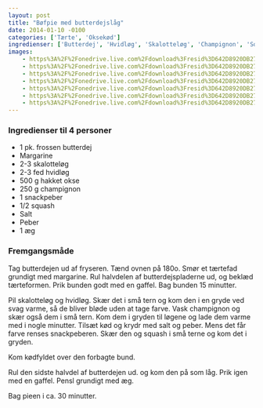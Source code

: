 ```yaml
---
layout: post
title: "Bøfpie med butterdejslåg"
date: 2014-01-10 -0100
categories: ['Tærte', 'Oksekød']
ingredienser: ['Butterdej', 'Hvidløg', 'Skalotteløg', 'Champignon', 'Squash', 'Hakket okse', 'Peberfrugt']
images:
    - https%3A%2F%2Fonedrive.live.com%2Fdownload%3Fresid%3D642D8920DB2784EE!126126
    - https%3A%2F%2Fonedrive.live.com%2Fdownload%3Fresid%3D642D8920DB2784EE!126124
    - https%3A%2F%2Fonedrive.live.com%2Fdownload%3Fresid%3D642D8920DB2784EE!126125
    - https%3A%2F%2Fonedrive.live.com%2Fdownload%3Fresid%3D642D8920DB2784EE!126127
    - https%3A%2F%2Fonedrive.live.com%2Fdownload%3Fresid%3D642D8920DB2784EE!126128
    - https%3A%2F%2Fonedrive.live.com%2Fdownload%3Fresid%3D642D8920DB2784EE!126129
    - https%3A%2F%2Fonedrive.live.com%2Fdownload%3Fresid%3D642D8920DB2784EE!126131
---
```

### Ingredienser til 4 personer
-   1 pk. frossen butterdej
-   Margarine
-   2-3 skalotteløg
-   2-3 fed hvidløg
-   500 g hakket okse
-   250 g champignon
-   1 snackpeber
-   1/2 squash
-   Salt
-   Peber
-   1 æg

### Fremgangsmåde
Tag butterdejen ud af fryseren. Tænd ovnen på 180o. Smør et tærtefad grundigt med margarine. Rul halvdelen af butterdejspladerne ud, og beklæd tærteformen. Prik bunden godt med en gaffel. Bag bunden 15 minutter.

Pil skalotteløg og hvidløg. Skær det i små tern og kom den i en gryde ved svag varme, så de bliver bløde uden at tage farve. Vask champignon og skær også dem i små tern. Kom dem i gryden til løgene og lade dem varme med i nogle minutter. Tilsæt kød og krydr med salt og peber. Mens det får farve renses snackpeberen.  Skær den og squash i små terne og kom det i gryden.

Kom kødfyldet over den forbagte bund.

Rul den sidste halvdel af butterdejen ud. og kom den på som låg. Prik igen med en gaffel. Pensl grundigt med æg.

Bag pieen i ca. 30 minutter.
